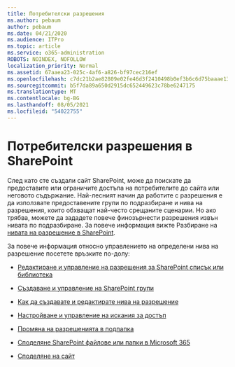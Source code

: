 ```yaml
---
title: Потребителски разрешения
ms.author: pebaum
author: pebaum
ms.date: 04/21/2020
ms.audience: ITPro
ms.topic: article
ms.service: o365-administration
ROBOTS: NOINDEX, NOFOLLOW
localization_priority: Normal
ms.assetid: 67aaea23-025c-4af6-a826-bf97cec216ef
ms.openlocfilehash: c7dc21b2ae82809e02fe46d3f2410498b0ef3b6c6d75baaae1361b29a4d387d6
ms.sourcegitcommit: b5f7da89a650d2915dc652449623c78be6247175
ms.translationtype: MT
ms.contentlocale: bg-BG
ms.lasthandoff: 08/05/2021
ms.locfileid: "54022755"
---
```

# <a name="user-permissions-in-sharepoint"></a>Потребителски разрешения в SharePoint

След като сте създали сайт SharePoint, може да поискате да предоставите или ограничите достъпа на потребителите до сайта или неговото съдържание. Най-лесният начин да работите с [](https://docs.microsoft.com/sharepoint/default-sharepoint-groups) разрешения е да използвате предоставените групи по подразбиране и нива на разрешения, които обхващат най-често срещаните сценарии. Но ако трябва, можете да зададете повече финозърнести разрешения извън нивата по подразбиране. За повече информация вижте Разбиране на [нивата на разрешение в SharePoint](https://docs.microsoft.com/sharepoint/understanding-permission-levels).

За повече информация относно управлението на определени нива на разрешение посетете връзките по-долу:

- [Редактиране и управление на разрешения за SharePoint списък или библиотека](https://support.office.com/article/customize-permissions-for-a-sharepoint-list-or-library-02d770f3-59eb-4910-a608-5f84cc297782)

- [Създаване и управление на SharePoint групи](https://docs.microsoft.com/sharepoint/customize-sharepoint-site-permissions)

- [Как да създавате и редактирате нива на разрешение](https://docs.microsoft.com/sharepoint/how-to-create-and-edit-permission-levels)

- [Настройване и управление на искания за достъп](https://support.office.com/article/set-up-and-manage-access-requests-94b26e0b-2822-49d4-929a-8455698654b3)

- [Промяна на разрешенията в подпапка](https://support.office.com/article/change-the-permissions-on-a-subfolder-5427bd7c-f20a-4f75-8cf2-5359dd45a1a6)

- [Споделяне SharePoint файлове или папки в Microsoft 365](https://support.office.com/article/share-sharepoint-files-or-folders-1fe37332-0f9a-4719-970e-d2578da4941c)

- [Споделяне на сайт](https://support.office.com/article/share-a-site-958771a8-d041-4eb8-b51c-afea2eae3658)
